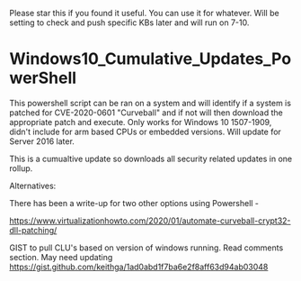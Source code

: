 Please star this if you found it useful. You can use it for whatever.  Will be setting to check and push specific KBs later and will run on 7-10.  

# Windows10_Cumulative_Updates_PowerShell
This powershell script can be ran on a system and will identify if a system is patched for CVE-2020-0601 "Curveball" and if not will then download the appropriate patch and execute.  Only works for Windows 10 1507-1909, didn't include for arm based CPUs or embedded versions.  Will update for Server 2016 later. 

This is a cumualtive update so downloads all security related updates in one rollup.




Alternatives:

There has been a write-up for two other options using Powershell -

https://www.virtualizationhowto.com/2020/01/automate-curveball-crypt32-dll-patching/


GIST to pull CLU's based on version of windows running. Read comments section. May need updating
https://gist.github.com/keithga/1ad0abd1f7ba6e2f8aff63d94ab03048

